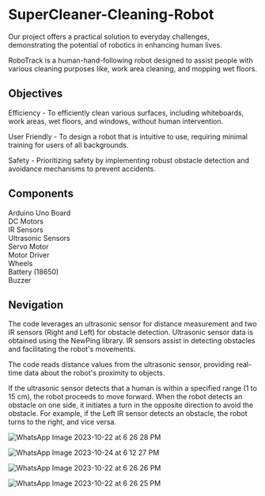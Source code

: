 # SuperCleaner-Cleaning-Robot

Our project offers a practical solution to everyday challenges, demonstrating the potential of robotics in enhancing human lives.

RoboTrack is a human-hand-following robot designed to assist people with various cleaning purposes like, work area cleaning, and mopping wet floors.

## Objectives

Efficiency - To efficiently clean various surfaces, including whiteboards, work areas, wet floors, and windows, without human intervention.

User Friendly - To design a robot that is intuitive to use, requiring minimal training for users of all backgrounds.

Safety - Prioritizing safety by implementing robust obstacle detection and avoidance mechanisms to prevent accidents.

## Components
Arduino Uno Board\
DC Motors\
IR Sensors\
Ultrasonic Sensors\
Servo Motor\
Motor Driver\
Wheels\
Battery (18650)\
Buzzer

## Nevigation

The code leverages an ultrasonic sensor for distance measurement and two IR sensors (Right and Left) for obstacle detection.
Ultrasonic sensor data is obtained using the NewPing library.
IR sensors assist in detecting obstacles and facilitating the robot's movements.

The code reads distance values from the ultrasonic sensor, providing real-time data about the robot's proximity to objects.

If the ultrasonic sensor detects that a human is within a specified range (1 to 15 cm), the robot proceeds to move forward.
When the robot detects an obstacle on one side, it initiates a turn in the opposite direction to avoid the obstacle. For example, if the Left IR sensor detects an obstacle, the robot turns to the right, and vice versa.

![WhatsApp Image 2023-10-22 at 6 26 28 PM](https://github.com/Hirusha99/SuperCleaner-Cleaning-Robot/assets/73214896/ee3596dd-8088-40bb-ab62-4ee192bcb89f)

![WhatsApp Image 2023-10-24 at 6 12 27 PM](https://github.com/Hirusha99/SuperCleaner-Cleaning-Robot/assets/73214896/a9d23464-0f5e-446e-89e8-a2eef12eac9b)

![WhatsApp Image 2023-10-22 at 6 26 26 PM](https://github.com/Hirusha99/SuperCleaner-Cleaning-Robot/assets/73214896/910b99b7-b7fd-40d6-8144-48bf81e5e399)

![WhatsApp Image 2023-10-22 at 6 26 25 PM](https://github.com/Hirusha99/SuperCleaner-Cleaning-Robot/assets/73214896/4d92e6c7-ef4e-4441-b298-4990153fd6a2)





